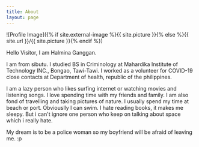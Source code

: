 ```yaml
---
title: About
layout: page
---
```

![Profile Image]({% if site.external-image %}{{ site.picture }}{% else %}{{ site.url }}/{{ site.picture }}{% endif %})

<p>Hello Visitor, I am Halmina Ganggan.</p>

<p>I am from sibutu. I studied BS in Criminology at Mahardika Institute of Technology INC., Bongao, Tawi-Tawi. I worked as a volunteer for COVID-19 close contacts at Department of health, republic of the philippines.</p>

<p>I am a lazy person who likes surfing internet or watching movies and listening songs. I love spending time with my friends and family. I am also fond of travelling and taking pictures of nature. I usually spend my time at beach or port. Obviouslly I can swim. I hate reading books, it makes me sleepy. But i can't ignore one person who keep on talking about space which i really hate. </p

<p> My dream is to be a police woman so my boyfriend will be afraid of leaving me. :p </p>

